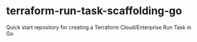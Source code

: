 # terraform-run-task-scaffolding-go
Quick start repository for creating a Terraform Cloud/Enterprise Run Task in Go 
